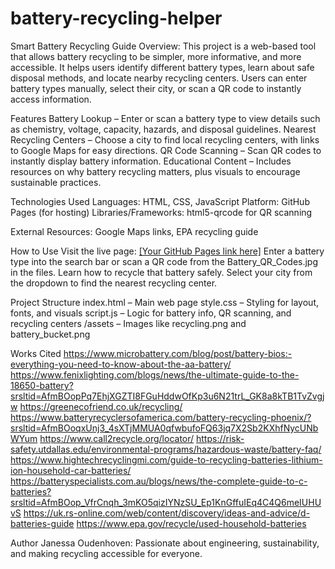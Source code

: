 # battery-recycling-helper
Smart Battery Recycling Guide
Overview: 
This project is a web-based tool that allows battery recycling to be simpler, more informative, and more accessible. It helps users identify different battery types, learn about safe disposal methods, and locate nearby recycling centers. Users can enter battery types manually, select their city, or scan a QR code to instantly access information.

Features
Battery Lookup – Enter or scan a battery type to view details such as chemistry, voltage, capacity, hazards, and disposal guidelines.
Nearest Recycling Centers – Choose a city to find local recycling centers, with links to Google Maps for easy directions.
QR Code Scanning – Scan QR codes to instantly display battery information.
Educational Content – Includes resources on why battery recycling matters, plus visuals to encourage sustainable practices.

Technologies Used
Languages: HTML, CSS, JavaScript
Platform: GitHub Pages (for hosting)
Libraries/Frameworks: html5-qrcode
 for QR scanning

External Resources: Google Maps links, EPA recycling guide

How to Use
Visit the live page: [[Your GitHub Pages link here]](https://woofwoofwoofwoofwoofwoofe.github.io/)
Enter a battery type into the search bar or scan a QR code from the Battery_QR_Codes.jpg in the files.
Learn how to recycle that battery safely.
Select your city from the dropdown to find the nearest recycling center.

Project Structure
index.html – Main web page
style.css – Styling for layout, fonts, and visuals
script.js – Logic for battery info, QR scanning, and recycling centers
/assets – Images like recycling.png and battery_bucket.png

Works Cited
https://www.microbattery.com/blog/post/battery-bios:-everything-you-need-to-know-about-the-aa-battery/
https://www.fenixlighting.com/blogs/news/the-ultimate-guide-to-the-18650-battery?srsltid=AfmBOopPq7EhjXGZTI8FGuHddwOfKp3u6N21trL_GK8a8kTB1TvZvgjw
https://greenecofriend.co.uk/recycling/
https://www.batteryrecyclersofamerica.com/battery-recycling-phoenix/?srsltid=AfmBOoqxUnj3_4sXTjMMUA0qfwbufoFQ63jq7X2Sb2KXhfNycUNbWYum
https://www.call2recycle.org/locator/
https://risk-safety.utdallas.edu/environmental-programs/hazardous-waste/battery-faq/
https://www.hightechrecyclingmi.com/guide-to-recycling-batteries-lithium-ion-household-car-batteries/
https://batteryspecialists.com.au/blogs/news/the-complete-guide-to-c-batteries?srsltid=AfmBOop_VfrCnqh_3mKO5qizIYNzSU_Ep1KnGffuIEq4C4Q6meIUHUvS
https://uk.rs-online.com/web/content/discovery/ideas-and-advice/d-batteries-guide
https://www.epa.gov/recycle/used-household-batteries

Author
Janessa Oudenhoven: Passionate about engineering, sustainability, and making recycling accessible for everyone.
